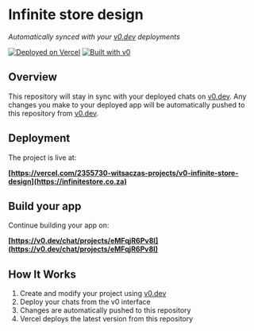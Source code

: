 # Infinite store design

*Automatically synced with your [v0.dev](https://v0.dev) deployments*

[![Deployed on Vercel](https://img.shields.io/badge/Deployed%20on-Vercel-black?style=for-the-badge&logo=vercel)](https://vercel.com/2355730-witsaczas-projects/v0-infinite-store-design)
[![Built with v0](https://img.shields.io/badge/Built%20with-v0.dev-black?style=for-the-badge)](https://v0.dev/chat/projects/eMFqjR6Pv8I)

## Overview

This repository will stay in sync with your deployed chats on [v0.dev](https://v0.dev).
Any changes you make to your deployed app will be automatically pushed to this repository from [v0.dev](https://v0.dev).

## Deployment

The project is live at:

**[https://vercel.com/2355730-witsaczas-projects/v0-infinite-store-design](https://infinitestore.co.za)**

## Build your app

Continue building your app on:

**[https://v0.dev/chat/projects/eMFqjR6Pv8I](https://v0.dev/chat/projects/eMFqjR6Pv8I)**

## How It Works

1. Create and modify your project using [v0.dev](https://v0.dev)
2. Deploy your chats from the v0 interface
3. Changes are automatically pushed to this repository
4. Vercel deploys the latest version from this repository
